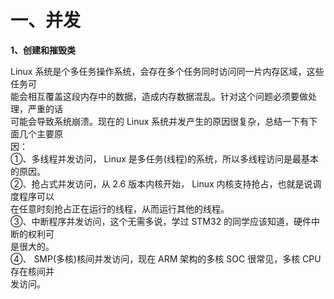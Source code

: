 # 一、并发
**1、创建和摧毁类**

Linux 系统是个多任务操作系统，会存在多个任务同时访问同一片内存区域，这些任务可  
能会相互覆盖这段内存中的数据，造成内存数据混乱。针对这个问题必须要做处理，严重的话  
可能会导致系统崩溃。现在的 Linux 系统并发产生的原因很复杂，总结一下有下面几个主要原  
因：  
①、多线程并发访问， Linux 是多任务(线程)的系统，所以多线程访问是最基本的原因。  
②、抢占式并发访问，从 2.6 版本内核开始， Linux 内核支持抢占，也就是说调度程序可以  
在任意时刻抢占正在运行的线程，从而运行其他的线程。  
③、中断程序并发访问，这个无需多说，学过 STM32 的同学应该知道，硬件中断的权利可  
是很大的。  
④、 SMP(多核)核间并发访问，现在 ARM 架构的多核 SOC 很常见，多核 CPU 存在核间并  
发访问。
<!--stackedit_data:
eyJoaXN0b3J5IjpbMTU2ODkxNzA2NV19
-->